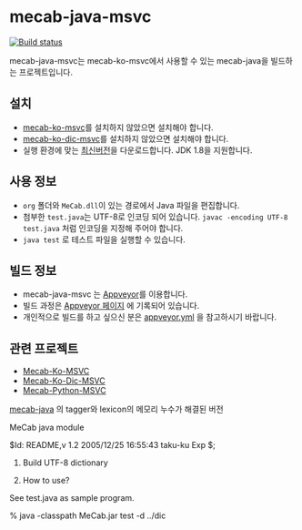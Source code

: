 # mecab-java-msvc

[![Build status](https://ci.appveyor.com/api/projects/status/bxtc772o72obpkvb/branch/master?svg=true)](https://ci.appveyor.com/project/Pusnow/mecab-java-msvc/branch/master)

mecab-java-msvc는 mecab-ko-msvc에서 사용할 수 있는 mecab-java을 빌드하는 프로젝트입니다.

## 설치

* [mecab-ko-msvc](https://github.com/Pusnow/mecab-ko-msvc/)를 설치하지 않았으면 설치해야 합니다.
* [mecab-ko-dic-msvc](https://github.com/Pusnow/mecab-ko-dic-msvc/)를 설치하지 않았으면 설치해야 합니다.
* 실행 환경에 맞는 [최신버전](https://github.com/Pusnow/mecab-java-msvc/releases/latest)을 다운로드합니다. JDK 1.8을 지원합니다.

## 사용 정보
* `org` 폴더와 `MeCab.dll`이 있는 경로에서 Java 파일을 편집합니다.
* 첨부한 `test.java`는 UTF-8로 인코딩 되어 있습니다. `javac -encoding UTF-8 test.java` 처럼 인코딩을 지정해 주어야 합니다.
* `java test` 로 테스트 파일을 실행할 수 있습니다.


## 빌드 정보

* mecab-java-msvc 는 [Appveyor](https://www.appveyor.com)를 이용합니다.
* 빌드 과정은 [Appveyor 페이지](https://ci.appveyor.com/project/Pusnow/mecab-java-msvc) 에 기록되어 있습니다.
* 개인적으로 빌드를 하고 싶으신 분은 [appveyor.yml](https://github.com/Pusnow/mecab-java-msvc/blob/master/appveyor.yml) 을 참고하시기 바랍니다.

## 관련 프로젝트

* [Mecab-Ko-MSVC](https://github.com/Pusnow/mecab-ko-msvc)
* [Mecab-Ko-Dic-MSVC](https://github.com/Pusnow/mecab-ko-dic-msvc)
* [Mecab-Python-MSVC](https://github.com/Pusnow/mecab-python-msvc)

[mecab-java](https://code.google.com/p/mecab/downloads/detail?name=mecab-java-0.996.tar.gz&can=2&q=) 의 tagger와 lexicon의 메모리 누수가 해결된 버전

MeCab java module

$Id: README,v 1.2 2005/12/25 16:55:43 taku-ku Exp $;

1. Build UTF-8 dictionary

2. How to use?

  See test.java as sample program.

  % java -classpath MeCab.jar test -d ../dic
